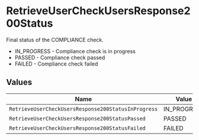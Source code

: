 # RetrieveUserCheckUsersResponse200Status

Final status of the COMPLIANCE check.
* IN_PROGRESS - Compliance check is in progress
* PASSED - Compliance check passed
* FAILED - Compliance check failed


## Values

| Name                                                | Value                                               |
| --------------------------------------------------- | --------------------------------------------------- |
| `RetrieveUserCheckUsersResponse200StatusInProgress` | IN_PROGRESS                                         |
| `RetrieveUserCheckUsersResponse200StatusPassed`     | PASSED                                              |
| `RetrieveUserCheckUsersResponse200StatusFailed`     | FAILED                                              |